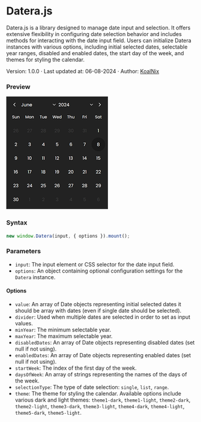 # Datera.js

Datera.js is a library designed to manage date input and selection. It offers extensive flexibility in configuring date selection behavior and includes methods for interacting with the date input field. Users can initialize Datera instances with various options, including initial selected dates, selectable year ranges, disabled and enabled dates, the start day of the week, and themes for styling the calendar.

Version: 1.0.0 &middot; Last updated at: 06-08-2024 &middot; Author: [KoalNix](https://github.com/KoalNix)

### Preview

![image](screen/datera-preview.png)

### Syntax

```javascript
new window.Datera(input, { options }).mount();
```

### Parameters

- `input`: The input element or CSS selector for the date input field.
- `options`: An object containing optional configuration settings for the `Datera` instance.

#### Options

- `value`: An array of Date objects representing initial selected dates it should be array with dates (even if single date should be selected).
- `divider`: Used when multiple dates are selected in order to set as input values.
- `minYear`: The minimum selectable year.
- `maxYear`: The maximum selectable year.
- `disabledDates`: An array of Date objects representing disabled dates (set null if not using).
- `enabledDates`: An array of Date objects representing enabled dates (set null if not using).
- `startWeek`: The index of the first day of the week.
- `daysOfWeek`: An array of strings representing the names of the days of the week.
- `selectionType`: The type of date selection: `single`, `list`, `range`.
- `theme`: The theme for styling the calendar. Available options include various dark and light themes: `theme1-dark`, `theme1-light`, `theme2-dark`, `theme2-light`, `theme3-dark`, `theme3-light`, `theme4-dark`, `theme4-light`, `theme5-dark`, `theme5-light`.
